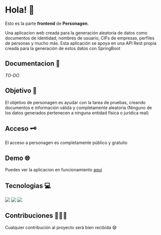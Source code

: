 # Hola! 👋

Esto es la parte **frontend** de **Personagen**. 

Una aplicacion web creada para la generación aleatoria de datos como documentos de identidad, nombres de usuario, CIFs de empresas, perfiles de personas y mucho más.
Esta aplicación se apoya en una API Rest propia creada para la generación de estos datos con SpringBoot

## Documentacion 📄
*TO-DO*

## Objetivo 🎯
El objetivo de personagen es ayudar con la tarea de pruebas, creando documentos e información válida y completamente aleatoria (Ninguno de los datos generados pertenecen a ninguna entidad física o jurídica real)

## Acceso 🗝️
El acceso a personagen es completamente público y gratuito

## Demo 🌐
Puedes ver la aplicacion en funcionamiento [aquí](https://jorgegonzalezpiedra.github.io/idsdata)

## Tecnologias 💻
![](<https://badgewind.vercel.app/api/-React?badgeStyle=rounded-full&leftStyle=rounded-full&rightStyle=bg-transparent|font-black|w-16&icon=simple-icons:react&iconStyle=text-(@61dafb)|w-5|h-5>)
![](<https://badgewind.vercel.app/api/-Javascript?badgeStyle=rounded-full&leftStyle=rounded-full&rightStyle=bg-transparent|font-black|w-20&icon=simple-icons:javascript&iconStyle=text-(@F7FF00)|w-5|h-5>)
![](<https://badgewind.vercel.app/api/-Tailwind?badgeStyle=rounded-full&leftStyle=rounded-full&rightStyle=bg-transparent|font-black|w-20&icon=simple-icons:tailwindcss&iconStyle=text-(@FFFFFF)|w-5|h-5>)

## Contribuciones 👩‍💻🙌
Cualquier contribución al proyecto será bien recibida 😄
